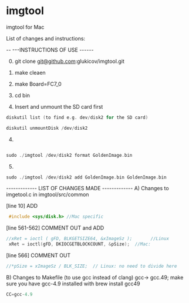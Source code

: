 # imgtool
imgtool for Mac

List of changes and instructions:

-- ---INSTRUCTIONS OF USE ------

0) git clone git@github.com:glukicov/imgtool.git

1) make cleaen

2) make Board=FC7_0

3) cd bin


3) Insert and unmount the SD card first 
 ```c++
diskutil list (to find e.g. dev/disk2 for the SD card) 
```
 ```c++
diskutil unmountDisk /dev/disk2
```
4) 
 ```c++

sudo ./imgtool /dev/disk2 format GoldenImage.bin
```

5) 
 ```c++
sudo ./imgtool /dev/disk2 add GoldenImage.bin GoldenImage.bin
```


------------- LIST OF CHANGES MADE -------------
A) Changes to imgetool.c in imgtool/src/common


[line 10] ADD
```c++
 #include <sys/disk.h> //Mac specific
```
[line 561-562] COMMENT OUT and ADD
 ```c++
 //xRet = ioctl ( gFD, BLKGETSIZE64, &xImageSz );       //Linux
  xRet = ioctl(gFD, DKIOCGETBLOCKCOUNT, &pSize);  //Mac: 
```

[line 566] COMMENT OUT
 ```c++
 //*pSize = xImageSz / BLK_SIZE;  // Linux: no need to divide here
```

B) Changes to Makefile (to use gcc instead of clang)  gcc-> gcc.49; make sure you have gcc-4.9 installed with 
brew install gcc49
 ```c++
CC=gcc-4.9 


